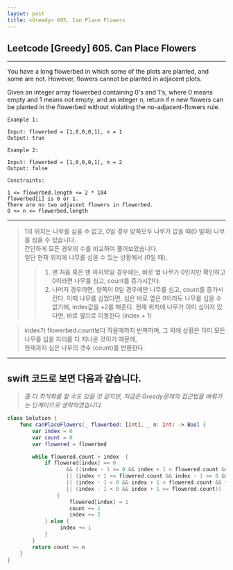 ```yaml
---
layout: post
title: <Greedy> 605. Can Place Flowers
---
```



## Leetcode [Greedy] 605. Can Place Flowers
---
You have a long flowerbed in which some of the plots are planted, and some are not. However, flowers cannot be planted in adjacent plots.

Given an integer array flowerbed containing 0's and 1's, where 0 means empty and 1 means not empty, and an integer n, return if n new flowers can be planted in the flowerbed without violating the no-adjacent-flowers rule.

 
```
Example 1:   

Input: flowerbed = [1,0,0,0,1], n = 1   
Output: true   
```
```
Example 2:   

Input: flowerbed = [1,0,0,0,1], n = 2   
Output: false   
 ```
```
Constraints:

1 <= flowerbed.length <= 2 * 104   
flowerbed[i] is 0 or 1.   
There are no two adjacent flowers in flowerbed.   
0 <= n <= flowerbed.length   
```
---
 
> 1의 위치는 나무를 심을 수 없고, 0일 경우 양쪽모두 나무가 없을 때(0 일때) 나무를 심을 수 있습니다.   
> 간단하게 모든 경우의 수를 비교하여 풀어보았습니다.   
> 일단 현재 위치에 나무를 심을 수 있는 상황에서 (0일 때),
> > 1. 맨 처음 혹은 맨 마지막일 경우에는, 바로 옆 나무가 0인지만 확인하고 0이라면 나무를 심고, count를 증가시킨다.
> > 2. 나머지 경우라면, 양쪽이 0일 경우에만 나무를 심고, count를 증가시킨다.
> > 이때 나무를 심었다면, 심은 바로 옆은 0이라도 나무를 심을 수 없기에,  index값을 +2를 해준다.
> 현재 위치에 나무가 이미 심어저 있다면, 
> > 바로 옆으로 이동한다 (index + 1)

> index가 flowerbed.count보다 작을때까지 반복하며, 그 외에 상황은 이미 모든 나무를 심을 자리를 다 지나온 것이기 때문에,   
> 현재까지 심은 나무의 갯수 (count)를 반환한다.   
 
---
 
## swift 코드로 보면 다음과 같습니다.   
 > _좀 더 최적화를 할 수도 있을 것 같지만, 지금은 Greedy문제의 접근법을 배워가는 단계이므로 생략하였습니다._      
 

~~~swift
class Solution {
    func canPlaceFlowers(_ flowerbed: [Int], _ n: Int) -> Bool {
        var index = 0
        var count = 0
        var flowered = flowerbed

        while flowered.count > index  {
            if flowered[index] == 0 
                   && ((index - 1 >= 0 && index + 1 < flowered.count && flowered[index - 1] == 0 && flowered[index + 1] == 0) 
                   || (index + 1 >= flowered.count && index - 1 >= 0 && flowered[index - 1] == 0) 
                   || (index - 1 < 0 && index + 1 < flowered.count && flowered[index + 1] == 0)
                   || (index - 1 < 0 && index + 1 >= flowered.count))
                {
                    flowered[index] = 1
                    count += 1
                    index += 2
            } else {
                 index += 1
            }
        }
        return count >= n
    }
}
~~~
<script src="https://utteranc.es/client.js"
        repo="aske0115/blog-comments"
        issue-term="pathname"
        label="utterences"
        theme="github-light"
        crossorigin="anonymous"
        async>
</script>
